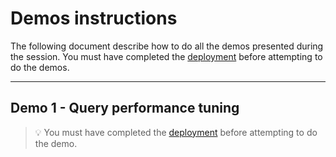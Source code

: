# Demos instructions

The following document describe how to do all the demos presented during the session. You must have completed the [deployment](../deployment/README.md) before attempting to do the demos.

---

## Demo 1 - Query performance tuning 

> 💡 You must have completed the [deployment](../deployment/README.md) before attempting to do the demo.


